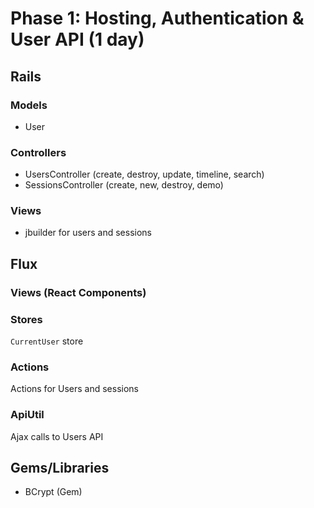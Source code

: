 # Phase 1: Hosting, Authentication & User API (1 day)

## Rails
### Models
* User

### Controllers
* UsersController (create, destroy, update, timeline, search)
* SessionsController (create, new, destroy, demo)


### Views
* jbuilder for users and sessions

## Flux
### Views (React Components)

### Stores
  `CurrentUser` store

### Actions
 Actions for Users and sessions

### ApiUtil
  Ajax calls to Users API

## Gems/Libraries
* BCrypt (Gem)
